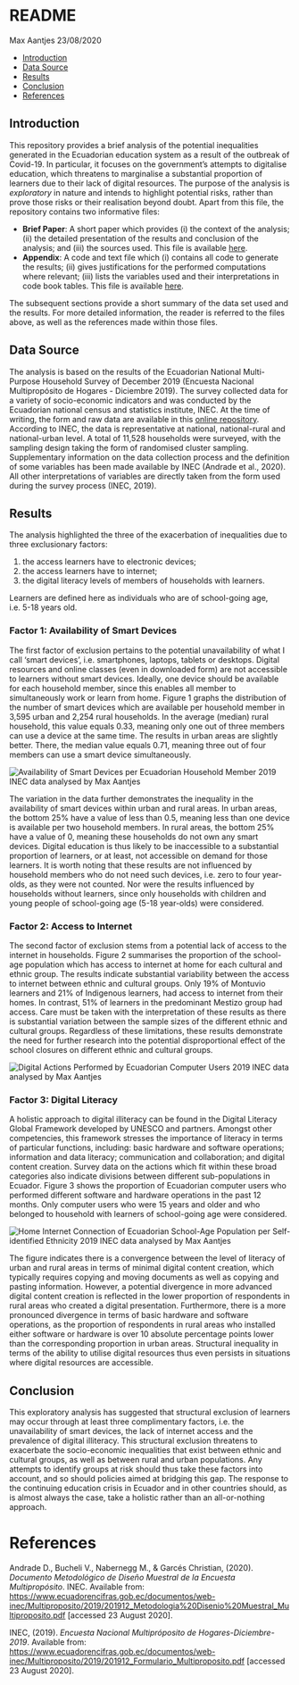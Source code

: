 README
================
Max Aantjes
23/08/2020

  - [Introduction](#introduction)
  - [Data Source](#data-source)
  - [Results](#results)
  - [Conclusion](#conclusion)
  - [References](#references)

## Introduction

This repository provides a brief analysis of the potential inequalities
generated in the Ecuadorian education system as a result of the outbreak
of Covid-19. In particular, it focuses on the government’s attempts to
digitalise education, which threatens to marginalise a substantial
proportion of learners due to their lack of digital resources. The
purpose of the analysis is *exploratory* in nature and intends to
highlight potential risks, rather than prove those risks or their
realisation beyond doubt. Apart from this file, the repository contains
two informative files:

  - **Brief Paper**: A short paper which provides (i) the context of the
    analysis; (ii) the detailed presentation of the results and
    conclusion of the analysis; and (iii) the sources used. This file is
    available
    [here](https://github.com/MaxAantjes/Exp-Analysis-Exclusion-EDU-EC-COV19/blob/master/brief-paper.md).
  - **Appendix**: A code and text file which (i) contains all code to
    generate the results; (ii) gives justifications for the performed
    computations where relevant; (iii) lists the variables used and
    their interpretations in code book tables. This file is available
    [here](https://github.com/MaxAantjes/Exp-Analysis-Exclusion-EDU-EC-COV19/blob/master/appendix.md).

The subsequent sections provide a short summary of the data set used and
the results. For more detailed information, the reader is referred to
the files above, as well as the references made within those files.

## Data Source

The analysis is based on the results of the Ecuadorian National
Multi-Purpose Household Survey of December 2019 (Encuesta Nacional
Multipropósito de Hogares - Diciembre 2019). The survey collected data
for a variety of socio-economic indicators and was conducted by the
Ecuadorian national census and statistics institute, INEC. At the time
of writing, the form and raw data are available in this [online
repository](https://www.ecuadorencifras.gob.ec/encuesta-nacional-multiproposito-de-hogares/).
According to INEC, the data is representative at national,
national-rural and national-urban level. A total of 11,528 households
were surveyed, with the sampling design taking the form of randomised
cluster sampling. Supplementary information on the data collection
process and the definition of some variables has been made available by
INEC (Andrade et al., 2020). All other interpretations of variables are
directly taken from the form used during the survey process (INEC,
2019).

## Results

The analysis highlighted the three of the exacerbation of inequalities
due to three exclusionary factors:

1)  the access learners have to electronic devices;  
2)  the access learners have to internet;  
3)  the digital literacy levels of members of households with learners.

Learners are defined here as individuals who are of school-going age,
i.e. 5-18 years old.

### Factor 1: Availability of Smart Devices

The first factor of exclusion pertains to the potential unavailability
of what I call ‘smart devices’, i.e. smartphones, laptops, tablets or
desktops. Digital resources and online classes (even in downloaded form)
are not accessible to learners without smart devices. Ideally, one
device should be available for each household member, since this enables
all member to simultaneously work or learn from home. Figure 1 graphs
the distribution of the number of smart devices which are available per
household member in 3,595 urban and 2,254 rural households. In the
average (median) rural household, this value equals 0.33, meaning only
one out of three members can use a device at the same time. The results
in urban areas are slightly better. There, the median value equals 0.71,
meaning three out of four members can use a smart device simultaneously.

![Availability of Smart Devices per Ecuadorian Household Member 2019
INEC data analysed by Max Aantjes](Figure_1.png)

The variation in the data further demonstrates the inequality in the
availability of smart devices within urban and rural areas. In urban
areas, the bottom 25% have a value of less than 0.5, meaning less than
one device is available per two household members. In rural areas, the
bottom 25% have a value of 0, meaning these households do not own any
smart devices. Digital education is thus likely to be inaccessible to a
substantial proportion of learners, or at least, not accessible on
demand for those learners. It is worth noting that these results are not
influenced by household members who do not need such devices, i.e. zero
to four year-olds, as they were not counted. Nor were the results
influenced by households without learners, since only households with
children and young people of school-going age (5-18 year-olds) were
considered.

### Factor 2: Access to Internet

The second factor of exclusion stems from a potential lack of access to
the internet in households. Figure 2 summarises the proportion of the
school-age population which has access to internet at home for each
cultural and ethnic group. The results indicate substantial variability
between the access to internet between ethnic and cultural groups. Only
19% of Montuvio learners and 21% of Indigenous learners, had access to
internet from their homes. In contrast, 51% of learners in the
predominant Mestizo group had access. Care must be taken with the
interpretation of these results as there is substantial variation
between the sample sizes of the different ethnic and cultural groups.
Regardless of these limitations, these results demonstrate the need for
further research into the potential disproportional effect of the school
closures on different ethnic and cultural groups.

![Digital Actions Performed by Ecuadorian Computer Users 2019 INEC data
analysed by Max Aantjes](Figure_2.png)

### Factor 3: Digital Literacy

A holistic approach to digital illiteracy can be found in the Digital
Literacy Global Framework developed by UNESCO and partners. Amongst
other competencies, this framework stresses the importance of literacy
in terms of particular functions, including: basic hardware and software
operations; information and data literacy; communication and
collaboration; and digital content creation. Survey data on the actions
which fit within these broad categories also indicate divisions between
different sub-populations in Ecuador. Figure 3 shows the proportion of
Ecuadorian computer users who performed different software and hardware
operations in the past 12 months. Only computer users who were 15 years
and older and who belonged to household with learners of school-going
age were considered.

![Home Internet Connection of Ecuadorian School-Age Population per
Self-identified Ethnicity 2019 INEC data analysed by Max
Aantjes](Figure_3.png)

The figure indicates there is a convergence between the level of
literacy of urban and rural areas in terms of minimal digital content
creation, which typically requires copying and moving documents as well
as copying and pasting information. However, a potential divergence in
more advanced digital content creation is reflected in the lower
proportion of respondents in rural areas who created a digital
presentation. Furthermore, there is a more pronounced divergence in
terms of basic hardware and software operations, as the proportion of
respondents in rural areas who installed either software or hardware is
over 10 absolute percentage points lower than the corresponding
proportion in urban areas. Structural inequality in terms of the ability
to utilise digital resources thus even persists in situations where
digital resources are accessible.

## Conclusion

This exploratory analysis has suggested that structural exclusion of
learners may occur through at least three complimentary factors,
i.e. the unavailability of smart devices, the lack of internet access
and the prevalence of digital illiteracy. This structural exclusion
threatens to exacerbate the socio-economic inequalities that exist
between ethnic and cultural groups, as well as between rural and urban
populations. Any attempts to identify groups at risk should thus take
these factors into account, and so should policies aimed at bridging
this gap. The response to the continuing education crisis in Ecuador and
in other countries should, as is almost always the case, take a holistic
rather than an all-or-nothing approach.

# References

Andrade D., Bucheli V., Nabernegg M., & Garcés Christian, (2020).
*Documento Metodológico de Diseño Muestral de la Encuesta
Multipropósito*. INEC. Available from:
<https://www.ecuadorencifras.gob.ec/documentos/web-inec/Multiproposito/2019/201912_Metodologia%20Disenio%20Muestral_Multiproposito.pdf>
\[accessed 23 August 2020\].

INEC, (2019). *Encuesta Nacional Multipróposito de
Hogares-Diciembre-2019*. Available from:
<https://www.ecuadorencifras.gob.ec/documentos/web-inec/Multiproposito/2019/201912_Formulario_Multiproposito.pdf>
\[accessed 23 August 2020\].
